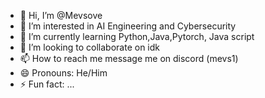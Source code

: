 - 👋 Hi, I’m @Mevsove
- 👀 I’m interested in AI Engineering and Cybersecurity
- 🌱 I’m currently learning Python,Java,Pytorch, Java script
- 💞️ I’m looking to collaborate on idk
- 📫 How to reach me message me on discord (mevs1)
- 😄 Pronouns: He/Him
- ⚡ Fun fact: ...

<!---
Mevsove/Mevsove is a ✨ special ✨ repository because its `README.md` (this file) appears on your GitHub profile.
You can click the Preview link to take a look at your changes.
--->
